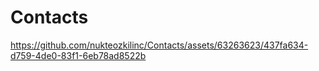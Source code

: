 # Contacts



https://github.com/nukteozkilinc/Contacts/assets/63263623/437fa634-d759-4de0-83f1-6eb78ad8522b

